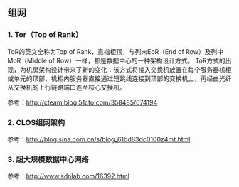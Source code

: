 ## 组网

### 1. Tor（Top of Rank）
ToR的英文全称为Top of Rank，意指柜顶，与列末EoR（End of Row）及列中MoR（Middle of Row）一样，都是数据中心的一种架构设计方式。
ToR方式的出现，为机房架构设计带来了新的变化：该方式将接入交换机放置在每个服务器机柜或单元的顶部，机柜内服务器直接通过短跳线连接到顶部的交换机上，再经由光纤从交换机的上行链路端口连至核心交换机。

参考：http://cteam.blog.51cto.com/358485/674194

### 2. CLOS组网架构

参考：http://blog.sina.com.cn/s/blog_61bd83dc0100z4mt.html

### 3. 超大规模数据中心网络

参考：http://www.sdnlab.com/16392.html

